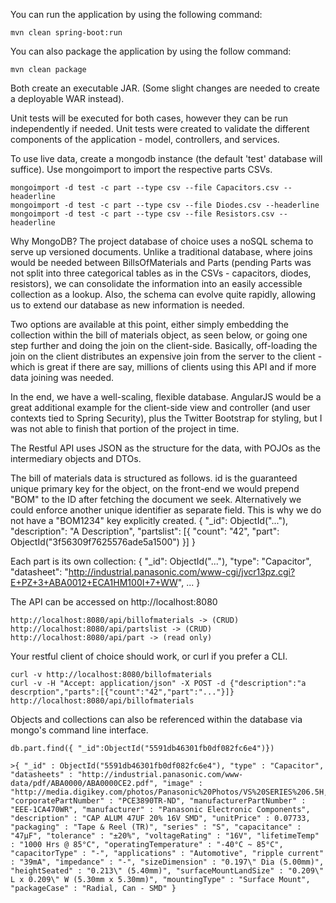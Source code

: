 You can run the application by using the following command:

    mvn clean spring-boot:run

You can also package the application by using the follow command:

    mvn clean package
    
Both create an executable JAR. (Some slight changes are needed to create a deployable WAR instead).

Unit tests will be executed for both cases, however they can be run independently if needed. Unit tests were created to validate the different components of the application - model, controllers, and services.

To use live data, create a mongodb instance (the default 'test' database will suffice). Use mongoimport to import the respective parts CSVs.

    mongoimport -d test -c part --type csv --file Capacitors.csv --headerline
    mongoimport -d test -c part --type csv --file Diodes.csv --headerline
    mongoimport -d test -c part --type csv --file Resistors.csv --headerline

Why MongoDB? The project database of choice uses a noSQL schema to serve up versioned documents. Unlike a traditional database, where joins would be needed between BillsOfMaterials and Parts (pending Parts was not split into three categorical tables as in the CSVs - capacitors, diodes, resistors), we can consolidate the information into an easily accessible collection as a lookup. Also, the schema can evolve quite rapidly, allowing us to extend our database as new information is needed.

Two options are available at this point, either simply embedding the collection within the bill of materials object, as seen below, or going one step further and doing the join on the client-side. Basically, off-loading the join on the client distributes an expensive join from the server to the client - which is great if there are say, millions of clients using this API and if more data joining was needed.

In the end, we have a well-scaling, flexible database. AngularJS would be a great additional example for the client-side view and controller (and user contexts tied to Spring Security), plus the Twitter Bootstrap for styling, but I was not able to finish that portion of the project in time.

The Restful API uses JSON as the structure for the data, with POJOs as the intermediary objects and DTOs.

The bill of materials data is structured as follows. id is the guaranteed unique primary key for the object, on the front-end we would prepend "BOM" to the ID after fetching the document we seek. Alternatively we could enforce another unique identifier as separate field. This is why we do not have a "BOM1234" key explicitly created.
{
    "_id": ObjectId("..."),
    "description": "A Description",
    "partslist": [{
        "count": "42",
        "part": ObjectId("3f56309f7625576ade5a1500")
    }]
}

Each part is its own collection:
{
    "_id": ObjectId("..."),
    "type": "Capacitor",
    "datasheet": "http://industrial.panasonic.com/www-cgi/jvcr13pz.cgi?E+PZ+3+ABA0012+ECA1HM100I+7+WW",
    ...
}

The API can be accessed on http://localhost:8080

    http://localhost:8080/api/billofmaterials -> (CRUD)
    http://localhost:8080/api/partslist -> (CRUD)
    http://localhost:8080/api/part -> (read only)
    
Your restful client of choice should work, or curl if you prefer a CLI.

    curl -v http://localhost:8080/billofmaterials
    curl -v -H "Accept: application/json" -X POST -d {"description":"a descrption","parts":[{"count":"42","part":"..."}]} http://localhost:8080/api/billofmaterials

Objects and collections can also be referenced within the database via mongo's command line interface.

    db.part.find({ "_id":ObjectId("5591db46301fb0df082fc6e4")})
    
    >{ "_id" : ObjectId("5591db46301fb0df082fc6e4"), "type" : "Capacitor", "datasheets" : "http://industrial.panasonic.com/www-data/pdf/ABA0000/ABA0000CE2.pdf", "image" : "http://media.digikey.com/photos/Panasonic%20Photos/VS%20SERIES%206.5H,5.0D,HA%20SERIES%205.5H,5.0D.jpg", "corporatePartNumber" : "PCE3890TR-ND", "manufacturerPartNumber" : "EEE-1CA470WR", "manufacturer" : "Panasonic Electronic Components", "description" : "CAP ALUM 47UF 20% 16V SMD", "unitPrice" : 0.07733, "packaging" : "Tape & Reel (TR)", "series" : "S", "capacitance" : "47µF", "tolerance" : "±20%", "voltageRating" : "16V", "lifetimeTemp" : "1000 Hrs @ 85°C", "operatingTemperature" : "-40°C ~ 85°C", "capacitorType" : "-", "applications" : "Automotive", "ripple current" : "39mA", "impedance" : "-", "sizeDimension" : "0.197\" Dia (5.00mm)", "heightSeated" : "0.213\" (5.40mm)", "surfaceMountLandSize" : "0.209\" L x 0.209\" W (5.30mm x 5.30mm)", "mountingType" : "Surface Mount", "packageCase" : "Radial, Can - SMD" }